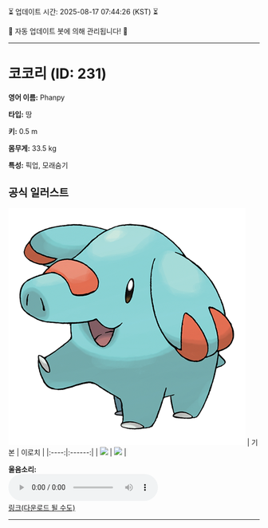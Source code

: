
⏳ 업데이트 시간: 2025-08-17 07:44:26 (KST) ⏳

🤖 자동 업데이트 봇에 의해 관리됩니다! 🤖

---

# 코코리 (ID: 231)
**영어 이름:** Phanpy

**타입:** 땅

**키:** 0.5 m

**몸무게:** 33.5 kg

**특성:** 픽업, 모래숨기

## 공식 일러스트
![](https://raw.githubusercontent.com/PokeAPI/sprites/master/sprites/pokemon/other/official-artwork/231.png)
| 기본 | 이로치 |
|:----:|:------:|
| <img src="http://play.pokemonshowdown.com/sprites/ani/phanpy.gif" width="200"> | <img src="http://play.pokemonshowdown.com/sprites/ani-shiny/phanpy.gif" width="200"> |

**울음소리:**<br><audio controls src="https://raw.githubusercontent.com/PokeAPI/cries/main/cries/pokemon/latest/231.ogg"></audio><br> [링크(다운로드 될 수도)](https://raw.githubusercontent.com/PokeAPI/cries/main/cries/pokemon/latest/231.ogg)


---
